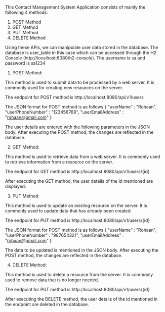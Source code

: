 This Contact Management System Application consists of mainly the following 4 methods:

1. POST Method
2. GET Method
3. PUT Method
4. DELETE Method

Using these APIs, we can manipulate user data stored in the database. 
The database is user_table in this case which can be accessed through the H2 Console (http://localhost:8080/h2-console). 
The username is sa and password is sa1234

1. POST Method:

This method is used to submit data to be processed by a web server. It is commonly used for creating new resources on the server.

The endpoint for POST method is http://localhost:8080/api/v1/users

The JSON format for POST method is as follows
{
  "userName" : "Rohaan",
  "userPhoneNumber" : "123456789",
  "userEmailAddress" : "rohaan@gmail.com"
}

The user details are entered with the following parameters in the JSON body. After executing the POST method, the changes are reflected in the database.


2. GET Method:

This method is used to retrieve data from a web server. It is commonly used to retrieve information from a resource on the server.

The endpoint for GET method is http://localhost:8080/api/v1/users/{id}

After executing the GET method, the user details of the id mentioned are displayed.


3. PUT Method:

This method is used to update an existing resource on the server. It is commonly used to update data that has already been created.

The endpoint for PUT method is http://localhost:8080/api/v1/users/{id}

The JSON format for POST method is as follows
{
  "userName" : "Rohaan",
  "userPhoneNumber" : "987654321", 
  "userEmailAddress" : "rohaan@gmail.com"
}

The data to be updated is mentioned in the JSON body. After executing the POST method, the changes are reflected in the database.


4. DELETE Method:

This method is used to delete a resource from the server. It is commonly used to remove data that is no longer needed.

The endpoint for PUT method is http://localhost:8080/api/v1/users/{id}

After executing the DELETE method, the user details of the id mentioned in the endpoint are deleted in the database.













